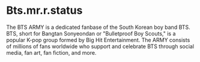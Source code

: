 # Bts.mr.r.status
The BTS ARMY is a dedicated fanbase of the South Korean boy band BTS. BTS, short for Bangtan Sonyeondan or "Bulletproof Boy Scouts," is a popular K-pop group formed by Big Hit Entertainment. The ARMY consists of millions of fans worldwide who support and celebrate BTS through social media, fan art, fan fiction, and more. 
